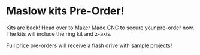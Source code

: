 # Maslow kits Pre-Order!

Kits are back! Head over to [Maker Made CNC](https://www.makermadecnc.com/shop) to secure your pre-order now. The kits will include the ring kit and z-axis.

Full price pre-orders will receive a flash drive with sample projects!

